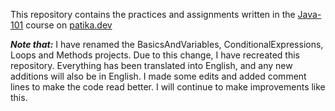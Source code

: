 This repository contains the practices and assignments written in the [Java-101](https://academy.patika.dev/tr/courses/java101) course on [patika.dev](https://patika.dev/)

***Note that:*** I have renamed the BasicsAndVariables, ConditionalExpressions, Loops and Methods projects. Due to this change, I have recreated this repository. Everything has been translated into English, and any new additions will also be in English. I made some edits and added comment lines to make the code read better. I will continue to make improvements like this.

